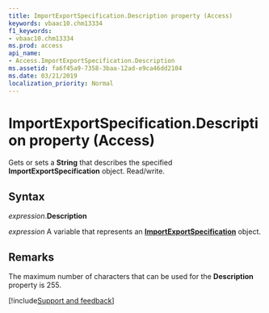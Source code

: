 ```yaml
---
title: ImportExportSpecification.Description property (Access)
keywords: vbaac10.chm13334
f1_keywords:
- vbaac10.chm13334
ms.prod: access
api_name:
- Access.ImportExportSpecification.Description
ms.assetid: fa6f45a9-7358-3baa-12ad-e9ca46dd2104
ms.date: 03/21/2019
localization_priority: Normal
---
```



# ImportExportSpecification.Description property (Access)

Gets or sets a **String** that describes the specified **ImportExportSpecification** object. Read/write.


## Syntax

_expression_.**Description**

_expression_ A variable that represents an **[ImportExportSpecification](Access.ImportExportSpecification.md)** object.


## Remarks

The maximum number of characters that can be used for the **Description** property is 255.


[!include[Support and feedback](~/includes/feedback-boilerplate.md)]